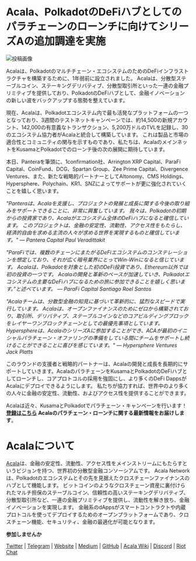 # Acala、PolkadotのDeFiハブとしてのパラチェーンのローンチに向けてシリーズAの追加調達を実施

![投稿画像](https://miro.medium.com/max/8000/1*uA0ZCvV875YUCWsrK2dAvA.jpeg)

Acalaは、Polkadotのマルチチェーン・エコシステムのためのDeFiインフラストラクチャを構築するために、1年弱前に設立されました。 Acalaは、分散型ステーブルコイン、ステーキングデリバティブ、分散型取引所といった一連の金融プリミティブを提供しており、PolkadotのDeFiハブとして、金融イノベーションの新しい波をバックアップする態勢を整えています。

現在、Acalaは、Polkadotエコシステム内で最も活発なプラットフォームの一つとなっており、3週間のテストネットキャンペーンでは、約14,500の新規アカウント、142,000の有意義なトランザクション、5,200万ドルのTVLを記録し、30のエコシステム協力者がAcalaと統合して構築しています。 これは製品と市場の適合性とコミュニティの関与を示すものであり、私たちは、AcalaのメインネットをKusamaとPolkadotでのローンチ後の次の展開に期待しています。

本日、Panteraを筆頭に、1confirmation社、Arrington XRP Capital、ParaFi Capital、CoinFund、DCG、Spartan Group、Zee Prime Capital、Divergence Ventures、また、新たな戦略的パートナーとしてAltonomy、CMS Holdings、Hypersphere、Polychain、KR1、SNZによってサポートが更に強化されていくことを嬉しく思います。

_"Panteraは、Acalaを支援し、プロジェクトの発展と成長に関する今後の取り組みをサポートできることに、非常に興奮しています。 我々は、Polkadotの初期からの投資家であり、Acalaがエコシステム全体のDeFiハブになると確信しています。 このプロジェクトは、金融の安定性、流動性、アクセス性をもたらし、経済的自由を求める主流の人々が求める世界を実現するものと確信しています。" — Pantera Capital  Paul Veradittakit_

_"ParaFiでは、複数のチェーンにまたがるDeFiエコシステムのコンステレーションを想定しており、それが広く暗号業界にとってWin-Winになると信じています。 Acalaは、Polkadotを対象とした初のDeFi投資であり、Ethereum以外では初の投資の一つです。 Acalaの開発と革新のペースが加速していき、Polkadotエコシステムの主要なDeFiハブになるための旅に参加できることを嬉しく思います。”と述べています。 — ParaFi Capital  Santiago Roel Santos_

_"Acalaチームは、分散型金融の知見に基づいて革新的に、猛烈なスピードで実行しています。 Acalaは、オープンファイナンスのためにゼロから構築されており、取引所、デリバティブ、ステーブルコインなどのコアビルディングブロックをレイヤーワンブロックチェーンとしての最優先事項としています。 Hypersphereは、AcalaのシリーズAに参加することができ、ACAが最初のイニシャルパラチェーン・オファリングの準備をしている間にチームをサポートし続けることができることに喜びを感じています。" — Hypersphere Ventures  Jack Platts_

このラウンドの支援者と戦略的パートナーは、Acalaの開発と成長を長期的にサポートしていきます。AcalaのパラチェーンをKusamaとPolkadotのDeFiハブとしてローンチし、コアプロトコルの採用を強固にし、より多くのDeFi DappsがAcalaにデプロイできるようにします。 私たちが協力すれば、世界中のより多くの人々に金融の安定性、流動性、およびアクセス性を提供することができます。

Acalaは近々、KusamaとPolkadotでパラチェーン・キャンペーンを行います！ [**登録はこちら**](https://share.hsforms.com/1X9RxkXk-R62I0VNbATaDXw4h8qc) **Acalaのパラチェーン・ローンチに関する最新情報をお届けします**。

# Acalaについて

[Acala](http://acala.network/)は、金融の安定性、流動性、アクセス性をメインストリームにもたらすというビジョンを持つ、世界初の分散型金融コンソーシアムです。 Acala Networkは、Polkadotのエコシステムとその先を見据えたクロスチェーンファイナンスのハブとして機能します。 ビットコインのようなクロスチェーン資産に裏付けられたマルチ担保のステーブルコイン、信頼性の高いステーキングデリバティブ、分散型取引所など、一連の金融プリミティブを提供し、流動性を解き放ち、金融イノベーションを実現します。 金融系のdAppsがスマートコントラクトや内蔵プロトコルを使ってデプロイするためのオープンプラットフォームであり、クロスチェーン機能、セキュリティ、金融の最適化が可能となります。

**参加しませんか**

[Twitter](https://twitter.com/AcalaNetwork) | [Telegram](https://t.me/acalaofficial) | [Website](https://acala.network/) | [Medium](https://medium.com/acalanetwork) | [GitHub](https://github.com/AcalaNetwork/Acala) | [Acala Wiki](https://github.com/AcalaNetwork/Acala/wiki) | [Discord](https://discord.gg/vdbFVCH) | [Riot Chat](https://riot.im/app/#/room/#acala:matrix.org)
